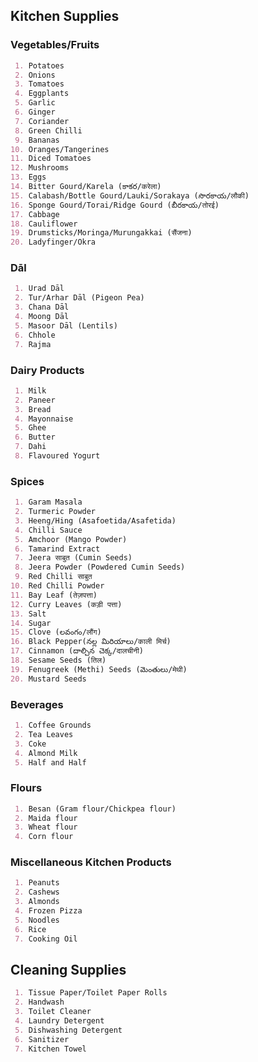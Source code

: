 ## Kitchen Supplies


 <!--- ### Markdown \n Markdown is a lightweight and easy-to-use syntax for styling your writing. It includes conventions for
 --->
### Vegetables/Fruits
```markdown
 1. Potatoes
 2. Onions
 3. Tomatoes
 4. Eggplants
 5. Garlic
 6. Ginger
 7. Coriander
 8. Green Chilli
 9. Bananas
10. Oranges/Tangerines
11. Diced Tomatoes
12. Mushrooms
13. Eggs
14. Bitter Gourd/Karela (కాకర/करेला)
15. Calabash/Bottle Gourd/Lauki/Sorakaya (సొరకాయ/लौकी)
16. Sponge Gourd/Torai/Ridge Gourd (బీరకాయ/तोरई)
17. Cabbage
18. Cauliflower
19. Drumsticks/Moringa/Murungakkai (सैंजना)
20. Ladyfinger/Okra
```
### Dāl
```markdown
 1. Urad Dāl
 2. Tur/Arhar Dāl (Pigeon Pea)
 3. Chana Dāl
 4. Moong Dāl 
 5. Masoor Dāl (Lentils)
 6. Chhole
 7. Rajma
```
### Dairy Products
```markdown
 1. Milk
 2. Paneer
 3. Bread
 4. Mayonnaise
 5. Ghee
 6. Butter
 7. Dahi
 8. Flavoured Yogurt
```
### Spices
```markdown
 1. Garam Masala
 2. Turmeric Powder
 3. Heeng/Hing (Asafoetida/Asafetida)
 4. Chilli Sauce
 5. Amchoor (Mango Powder)
 6. Tamarind Extract
 7. Jeera साबुत (Cumin Seeds)
 8. Jeera Powder (Powdered Cumin Seeds)
 9. Red Chilli साबुत
10. Red Chilli Powder
11. Bay Leaf (तेज़पत्ता)
12. Curry Leaves (कड़ी पत्ता)
13. Salt
14. Sugar
15. Clove (లవంగం/लौंग)
16. Black Pepper(నల్ల మిరియాలు/काली मिर्च)
17. Cinnamon (దాల్చిన చెక్క/दालचीनी)
18. Sesame Seeds (तिल)
19. Fenugreek (Methi) Seeds (మెంతులు/मेथी)
20. Mustard Seeds
```
### Beverages
```markdown
 1. Coffee Grounds
 2. Tea Leaves
 3. Coke
 4. Almond Milk
 5. Half and Half
```
### Flours
```markdown
 1. Besan (Gram flour/Chickpea flour)
 2. Maida flour
 3. Wheat flour
 4. Corn flour
```
### Miscellaneous Kitchen Products
```markdown
 1. Peanuts
 2. Cashews
 3. Almonds
 4. Frozen Pizza
 5. Noodles
 6. Rice
 7. Cooking Oil
```
## Cleaning Supplies
```markdown
 1. Tissue Paper/Toilet Paper Rolls
 2. Handwash
 3. Toilet Cleaner
 4. Laundry Detergent
 5. Dishwashing Detergent
 6. Sanitizer
 7. Kitchen Towel
```
